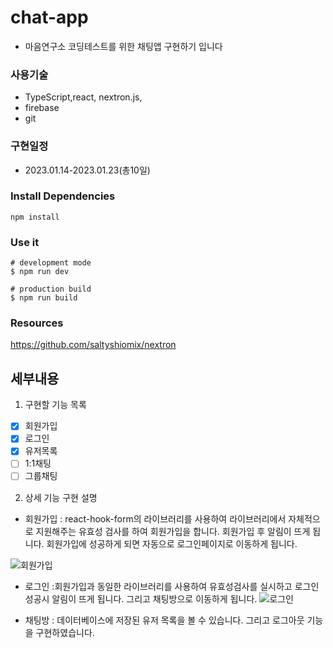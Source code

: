 # chat-app

- 마음연구소 코딩테스트를 위한 채팅앱 구현하기 입니다

### 사용기술

- TypeScript,react, nextron.js,
- firebase
- git

### 구현일정

- 2023.01.14-2023.01.23(총10일)

### Install Dependencies

```
npm install
```

### Use it

```
# development mode
$ npm run dev

# production build
$ npm run build
```

### Resources

<https://github.com/saltyshiomix/nextron>

## 세부내용

1. 구현할 기능 목록

- [x] 회원가입
- [x] 로그인
- [x] 유저목록
- [ ] 1:1채팅
- [ ] 그룹채팅

2. 상세 기능 구현 설명

- 회원가입 : react-hook-form의 라이브러리를 사용하여 라이브러리에서 자체적으로 지원해주는 유효성 검사를 하여 회원가입을 합니다. 회원가입 후 알림이 뜨게 됩니다. 회원가입에 성공하게 되면 자동으로 로그인페이지로 이동하게 됩니다.

![회원가입](https://user-images.githubusercontent.com/108171986/214070347-e107689f-a173-4c86-b270-af5a394aaeb5.gif)

- 로그인 :회원가입과 동일한 라이브러리를 사용하여 유효성검사를 실시하고 로그인 성공시 알림이 뜨게 됩니다. 그리고 채팅방으로 이동하게 됩니다.
  ![로그인](https://user-images.githubusercontent.com/108171986/214069954-96695ee3-3e62-4f66-a1ec-17ece1c7997c.gif)

- 채팅방 : 데이터베이스에 저장된 유저 목록을 볼 수 있습니다. 그리고 로그아웃 기능을 구현하였습니다.
